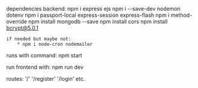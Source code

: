 dependencies backend:
    npm i express ejs
    npm i --save-dev nodemon dotenv
    npm i passport-local express-session express-flash
    npm i method-override
    npm install mongodb --save
    npm install cors
    npm install bcrypt@5.0.1

    if needed but maybe not:
        * npm i node-cron nodemailer

runs with command: npm start

run frontend with: npm run dev

routes:
'/'
'/register'
'/login'
etc.